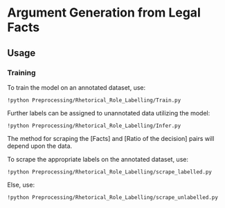 # Argument Generation from Legal Facts

## Usage

### Training

To train the model on an annotated dataset, use: 

```
!python Preprocessing/Rhetorical_Role_Labelling/Train.py
```

Further labels can be assigned to unannotated data utilizing the model:

```
!python Preprocessing/Rhetorical_Role_Labelling/Infer.py
```

The method for scraping the [Facts] and [Ratio of the decision] pairs will depend upon the data.

To scrape the appropriate labels on the annotated dataset, use:

```
!python Preprocessing/Rhetorical_Role_Labelling/scrape_labelled.py
```

Else, use:

```
!python Preprocessing/Rhetorical_Role_Labelling/scrape_unlabelled.py
```



